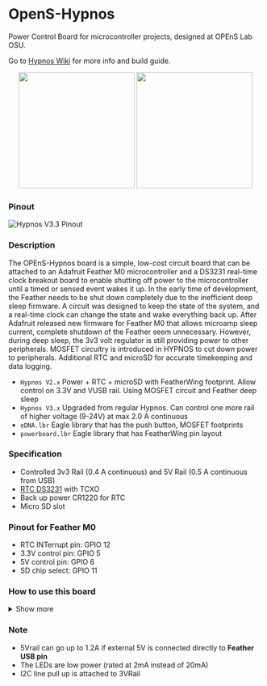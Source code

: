 # OpenS-Hypnos
Power Control Board for microcontroller projects, designed at OPEnS Lab OSU.

Go to [Hypnos Wiki](https://github.com/OPEnSLab-OSU/OPEnS-Lab-Home/wiki/Hypnos) for more info and build guide.

<p align="center">
 <img  src="https://i.postimg.cc/wvYhQfXq/Hypnos-Top.jpg" width="230">   
 <img src="https://i.postimg.cc/s2hYSdZH/Hypnos-Bottom.jpg" width="230">
</p>

### Pinout
![Hypnos V3.3 Pinout](https://user-images.githubusercontent.com/55998145/134957594-c0a1fe78-5293-4ce5-90a5-ed4f86fba0ce.png)

### Description
The OPEnS-Hypnos board is a simple, low-cost circuit board that can be attached to an Adafruit Feather M0 microcontroller and a DS3231 real-time clock breakout board to enable shutting off power to the microcontroller until a timed or sensed event wakes it up.
In the early time of development, the Feather needs to be shut down completely due to the inefficient  deep sleep firmware.
A circuit was designed to keep the state of the system, and a real-time clock can change the state and wake everything back up.
After Adafruit released new firmware for Feather M0 that allows microamp sleep current, complete shutdown of the Feather seem unnecessary.
However, during deep sleep, the 3v3 volt regulator is still providing power to other peripherals. 
MOSFET circuitry is introduced in HYPNOS to cut down power to peripherals. Additional RTC and microSD for accurate timekeeping and data logging.

* `Hypnos V2.x` Power + RTC + microSD with FeatherWing footprint. Allow control on 3.3V and VUSB rail. Using MOSFET circuit and Feather deep sleep
* `Hypnos V3.x` Upgraded from regular Hypnos. Can control one more rail of higher voltage (9-24V) at max 2.0 A continuous
* `eDNA.lbr` Eagle library that has the push button, MOSFET footprints
* `powerboard.lbr` Eagle library that has FeatherWing pin layout

### Specification
* Controlled 3v3 Rail (0.4 A continuous) and 5V Rail (0.5 A continuous from USB)
* [RTC DS3231](https://datasheets.maximintegrated.com/en/ds/DS3231.pdf) with TCXO
* Back up power CR1220 for RTC
* Micro SD slot

### Pinout for Feather M0
* RTC INTerrupt pin: GPIO 12
* 3.3V control pin: GPIO 5
* 5V control pin: GPIO 6
* SD chip select: GPIO 11

### How to use this board
<details>
<summary>Show more</summary>

### Important ! 3v3 RAIL ! 

Any I2C device behind [Adafruit I2C Multiplexer](https://www.adafruit.com/product/2717) does not need to be powered. We have tested the system with the Multiplexer turn off without the I2C line hanging.

Remember to power the 3.3Rail before initializing/communicating with uSD card, RTC, and I2C devices.

### Which rail to which?
<p align="center">
<img align="center" src="https://i.postimg.cc/fRQR8G30/Hypnos-Diagram-3-2.png" width="50%">
</p>

* **Feather Rail:** connects directly to your Feather. Anything connected to this rail will have their power constantly on and only turn off in **Shipment Mode**. Power Control will not work on this rail.

* **Sensor/Power Rail:** connects directly to your sensor board which you wish to turn the power on/off. The 5VUSB pin and 3V pin are controlled within the rail. Digital and Analog pins on this rail connect directly to the Feather. Extra 3V|5V with LEDs are for an external plug for prototyping.

### To control the power rails:

<img align="right" src="https://i.postimg.cc/3x74N0bt/Hypnos-Trace.png" width="40%">

* **3v3 rail**: Set `PIN 5` of the Feather to **LOW** for closed circuit (conduct), otherwise, the pin is pulled HIGH for open circuit (not conduct).

* **5V rail**: Set `PIN 6` to **HIGH** for closed circuit (conduct), the PIN is pulled LOW for open circuit

* **+V rail**: This pin shares control with the 5V rail. Set `PIN 6` to **HIGH** for closed circuit (conduct), the PIN is pulled LOW for open circuit

**SD card:** Chip Select `PIN 11`, **required** 3.3Rail power, normal SPI communication

**RTC DS3231:** INT-errupt `PIN 12`, **required** 3.3Rail power, I2C pull up attached to 3.3Rail

**Note:** If you need a GPIO pin **AND** you are not using one of the 3V or 5V rails, you are able to free the GPIO pin for use by cutting the trace of the rail that is not used. 

### Shipment Mode
Short the `GND` and `EN` will turn off the 3.3V regulator temporarily. The male header + Jumper cap is a great combination. Once the jumper cap is removed, the Feather will boot up normally and resume operation.

</details>

### Note
* 5Vrail can go up to 1.2A if external 5V is connected directly to **Feather USB pin**
* The LEDs are low power (rated at 2mA instead of 20mA)
* I2C line pull up is attached to 3VRail

